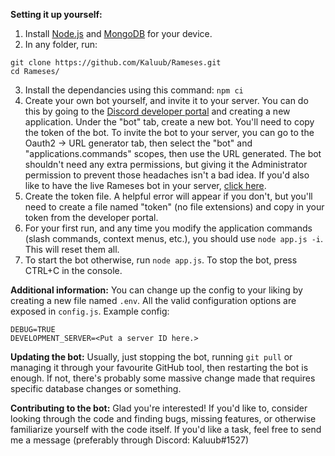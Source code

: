 **Setting it up yourself:**
1. Install [Node.js](https://nodejs.org/en/download/) and [MongoDB](https://repo.mongodb.org/yum/amazon/2/mongodb-org/6.0/x86_64/RPMS/mongodb-org-server-6.0.3-1.amzn2.x86_64.rpm) for your device.
2. In any folder, run:
```
git clone https://github.com/Kaluub/Rameses.git
cd Rameses/
```
3. Install the dependancies using this command: `npm ci`
4. Create your own bot yourself, and invite it to your server. You can do this by going to the [Discord developer portal](https://discord.com/developers/applications) and creating a new application. Under the "bot" tab, create a new bot. You'll need to copy the token of the bot. To invite the bot to your server, you can go to the Oauth2 -> URL generator tab, then select the "bot" and "applications.commands" scopes, then use the URL generated. The bot shouldn't need any extra permissions, but giving it the Administrator permission to prevent those headaches isn't a bad idea. If you'd also like to have the live Rameses bot in your server, [click here](https://discord.com/api/oauth2/authorize?client_id=1041182147924467762&permissions=2147805248&scope=applications.commands%20bot).
5. Create the token file. A helpful error will appear if you don't, but you'll need to create a file named "token" (no file extensions) and copy in your token from the developer portal.
6. For your first run, and any time you modify the application commands (slash commands, context menus, etc.), you should use `node app.js -i`. This will reset them all.
7. To start the bot otherwise, run `node app.js`. To stop the bot, press CTRL+C in the console.

**Additional information:**
You can change up the config to your liking by creating a new file named `.env`. All the valid configuration options are exposed in `config.js`.
Example config:
```
DEBUG=TRUE
DEVELOPMENT_SERVER=<Put a server ID here.>
```

**Updating the bot:**
Usually, just stopping the bot, running `git pull` or managing it through your favourite GitHub tool, then restarting the bot is enough. If not, there's probably some massive change made that requires specific database changes or something.

**Contributing to the bot:**
Glad you're interested! If you'd like to, consider looking through the code and finding bugs, missing features, or otherwise familiarize yourself with the code itself. If you'd like a task, feel free to send me a message (preferably through Discord: Kaluub#1527)
